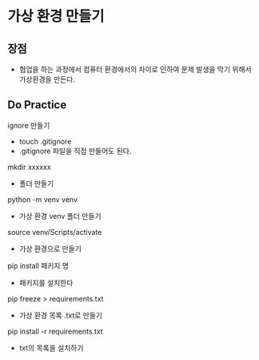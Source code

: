 # 가상 환경 만들기

## 장점
- 협업을 하는 과정에서 컴퓨터 환경에서의 차이로 인하여 문제 발생을 막기 위해서 가상환경을 만든다.

## Do Practice

ignore 만들기

- touch .gitignore
- .gitignore 파일을 직접 만들어도 된다.

mkdir xxxxxx

- 폴더 만들기

python -m venv venv

- 가상 환경 venv 폴더 만들기

source venv/Scripts/activate

- 가상 환경으로 만들기

pip install 패키지 명

- 패키지를 설치한다

pip freeze > requirements.txt

- 가상 환경 목록 .txt로 만들기

pip install -r requirements.txt

- txt의 목록을 설치하기




